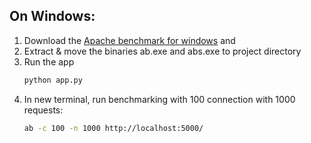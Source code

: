 ## On Windows:

1. Download the [Apache benchmark for windows](https://www.apachelounge.com/download/#google_vignette) and 
2. Extract & move the binaries ab.exe and abs.exe to project directory
3. Run the app 
   ```bash
   python app.py
   ```
4. In new terminal, run benchmarking with 100 connection with 1000 requests:
   ```bash
   ab -c 100 -n 1000 http://localhost:5000/
   ```